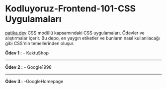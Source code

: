 # Kodluyoruz-Frontend-101-CSS Uygulamaları 

[patika.dev](https://app.patika.dev/moduller/css) CSS modülü kapsamındaki CSS uygulamaları. Ödevler ve alıştırmalar içerir.
Bu depo, en yaygın etiketler ve bunların nasıl kullanılacağı gibi CSS'nin temellerinden oluşur.

**Ödev 1 :**
     - KaktuShop
      
---
**Ödev 2 :**
     - Google1998
     
---

**Ödev 3 :**
    -GoogleHomepage


